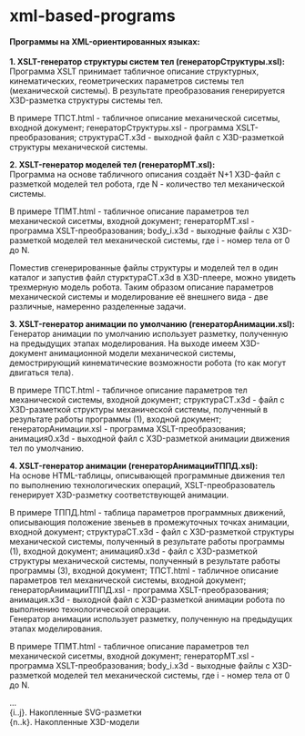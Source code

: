 # xml-based-programs
<h4> Программы на XML-ориентированных языках: </h4>
<p>
<b>1. XSLT-генератор структуры систем тел (генераторСтруктуры.xsl):</b><br>
Программа XSLT принимает табличное описание структурных, кинематических, геометрических параметров системы тел (механической системы). В результате преобразования генерируется X3D-разметка структуры системы тел.
</p>
<p>
В примере ТПСТ.html - табличное описание механической сисетмы, входной документ; генераторСтруктуры.xsl - программа XSLT-преобразования; структураСТ.x3d - выходной файл с X3D-разметкой структуры механической системы.</p>
<p>
<b>2. XSLT-генератор моделей тел (генераторМТ.xsl):</b><br>
Программа на основе табличного описания создаёт N+1 X3D-файл с разметкой моделей тел робота, где N - количество тел механической системы.</p>
<p>
В примере ТПМТ.html - табличное описание параметров тел механической сисетмы, входной документ; генераторМТ.xsl - программа XSLT-преобразования; body_i.x3d - выходные файлы с X3D-разметкой моделей тел механической системы, где i - номер тела от 0 до N. 
</p><p>
Поместив сгенерированные файлы структуры и моделей тел в один каталог и запустив файл стурктураСТ.x3d в X3D-плеере, можно увидеть трехмерную модель робота. Таким образом описание параметров механической системы и моделирование её внешнего вида - две различные, намеренно разделенные задачи.</p>
<p><b>3. XSLT-генератор анимации по умолчанию (генераторАнимации.xsl):</b><br>
Генератор анимации по умолчанию использует разметку, полученную на предыдущих этапах моделирования. На выходе имеем X3D-документ анимационной модели механической системы, демострирующий кинематические возможности робота (то как могут двигаться тела).</p>
<p>
В примере ТПСТ.html - табличное описание параметров тел механической системы, входной документ; структураСТ.x3d - файл с X3D-разметкой структуры механической системы, полученный в результате работы программы (1), входной документ; генераторАнимации.xsl - программа XSLT-преобразования; анимация0.x3d - выходной файл с X3D-разметкой анимации движения тел по умолчанию. 
</p>
<p><b>4. XSLT-генератор анимации (генераторАнимацииТППД.xsl):</b><br>
На основе HTML-таблицы, описывающей программные движения тел по выполнению технологических операций, XSLT-преобразователь генерирует X3D-разметку соответствующей анимации.</p>
<p>
В примере ТППД.html - таблица параметров программных движений, описывающия положение звеньев в промежуточных точках анимации, входной документ; структураСТ.x3d - файл с X3D-разметкой структуры механической системы, полученный в результате работы программы (1), входной документ; анимация0.x3d -  файл с X3D-разметкой структуры механической системы, полученный в результате работы программы (3), входной документ; ТПСТ.html - табличное описание параметров тел механической системы, входной документ; генераторАнимацииТППД.xsl - программа XSLT-преобразования; анимация.x3d - выходной файл с X3D-разметкой анимации робота по выполнению технологической операции.<br>
Генератор анимации использует разметку, полученную на предыдущих этапах моделирования.
</p>
<p>
В примере ТПМТ.html - табличное описание параметров тел механической сисетмы, входной документ; генераторМТ.xsl - программа XSLT-преобразования; body_i.x3d - выходные файлы с X3D-разметкой моделей тел механической системы, где i - номер тела от 0 до N. 
</p><p>
...<br>
{i..j}. Накопленные SVG-разметки<br>
{n..k}. Накопленные X3D-модели<br>
</p>
